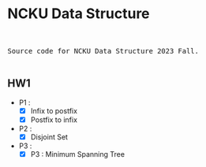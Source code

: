 # NCKU Data Structure

<pre>

    
Source code for NCKU Data Structure 2023 Fall.

</pre>

## HW1
- P1 : 
    - [x] Infix to postfix
    - [x] Postfix to infix
- P2 :
    - [x] Disjoint Set
- P3 :
    - [x] P3 : Minimum Spanning Tree
